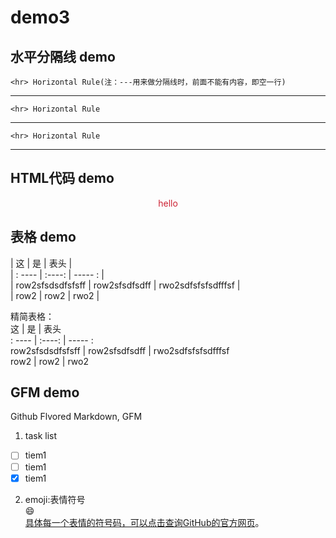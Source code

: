 # demo3
## 水平分隔线 demo

	<hr> Horizontal Rule(注：---用来做分隔线时，前面不能有内容，即空一行)  
	
---

	<hr> Horizontal Rule

***

	<hr> Horizontal Rule

___

## HTML代码 demo

<p style="color:#c23;text-align:center;">hello</p>
<!-- 这是注释不会被显示在页面上 -->

## 表格 demo

|    这     |   是     |   表头   |  
| : ----  |  :----: | ----- : |  
|  row2sfsdsdfsfsff  |  row2sfsdfsdff |  rwo2sdfsfsfsdfffsf |  
|  row2  |  row2  |  rwo2  |
<!-- 冒号(:)用来设置对其方式。默认是左对齐。 -->

精简表格：  
    这     |   是     |   表头     
 : ----  |  :----:  | ----- :   
  row2sfsdsdfsfsff  |  row2sfsdfsdff |  rwo2sdfsfsfsdfffsf   
  row2  |  row2  |  rwo2    
<!-- 在github上可以看出效果-->

## GFM demo
Github Flvored Markdown, GFM  
1. task list
- [ ] tiem1
- [ ] tiem1
- [x] tiem1

2. emoji:表情符号  
	:smile:  
[具体每一个表情的符号码，可以点击查询GitHub的官方网页](http://www.emoji-cheat-sheet.com)。
